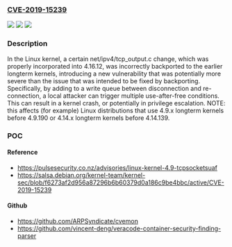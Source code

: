 ### [CVE-2019-15239](https://cve.mitre.org/cgi-bin/cvename.cgi?name=CVE-2019-15239)
![](https://img.shields.io/static/v1?label=Product&message=n%2Fa&color=blue)
![](https://img.shields.io/static/v1?label=Version&message=n%2Fa&color=blue)
![](https://img.shields.io/static/v1?label=Vulnerability&message=n%2Fa&color=brighgreen)

### Description

In the Linux kernel, a certain net/ipv4/tcp_output.c change, which was properly incorporated into 4.16.12, was incorrectly backported to the earlier longterm kernels, introducing a new vulnerability that was potentially more severe than the issue that was intended to be fixed by backporting. Specifically, by adding to a write queue between disconnection and re-connection, a local attacker can trigger multiple use-after-free conditions. This can result in a kernel crash, or potentially in privilege escalation. NOTE: this affects (for example) Linux distributions that use 4.9.x longterm kernels before 4.9.190 or 4.14.x longterm kernels before 4.14.139.

### POC

#### Reference
- https://pulsesecurity.co.nz/advisories/linux-kernel-4.9-tcpsocketsuaf
- https://salsa.debian.org/kernel-team/kernel-sec/blob/f6273af2d956a87296b6b60379d0a186c9be4bbc/active/CVE-2019-15239

#### Github
- https://github.com/ARPSyndicate/cvemon
- https://github.com/vincent-deng/veracode-container-security-finding-parser

